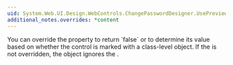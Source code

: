 ```yaml
---
uid: System.Web.UI.Design.WebControls.ChangePasswordDesigner.UsePreviewControl
additional_notes.overrides: *content
---
```


<p>You can override the <xref href="System.Web.UI.Design.WebControls.ChangePasswordDesigner.UsePreviewControl"></xref> property to return `false` or to determine its value based on whether the control is marked with a class-level <xref href="System.Web.UI.Design.SupportsPreviewControlAttribute"></xref> object. If the <xref href="System.Web.UI.Design.WebControls.ChangePasswordDesigner.UsePreviewControl"></xref> is not overridden, the <xref href="System.Web.UI.WebControls.ChangePassword"></xref> object ignores the <xref href="System.Web.UI.Design.SupportsPreviewControlAttribute"></xref>.</p>


